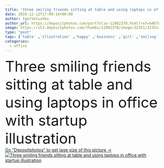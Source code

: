 ```yaml
---
title: 'three smiling friends sitting at table and using laptops in office with startup illustration'
date: 2019-12-12T17:09:14+00:00
author: IgorVetushko
author_url: https://depositphotos.com/portfolio-12982378.html?ref=64678756
image: https://st3.depositphotos.com/thumbs/12982378/image/32351/323514954/api_thumb_450.jpg?forcejpeg=true
type: "post"
tags: ['table' ,'illustration' ,'happy' ,'business' ,'girl' ,'smiling' ,'cheerful' ,'caucasian' ,'smile' ,'brown' ,'friendship' ,'european' ,'connection' ,'drink' ,'sit' ,'Men' ,'pink' ,'emotion' ,'office' ,'beverage' ,'woman' ,'communication' ,'wireless' ,'emotional' ,'together' ,'togetherness' ,'friends' ,'indoors' ,'using' ,'casual' ,'letters' ,'positive' ,'symbols' ,'signs' ,'businesswoman' ,'businessmen' ,'businesspeople' ,'computers' ,'laptops' ,'gadgets' ,'lettering' ,'startup' ,'young adult' ,'three people' ,'Casual Business' ,'coffee to go' ,'disposable cups' ,'digital devices' ,'paper cups' ]
categories: 
  - office
---
```

<div aling="center">
            <font size="60"> Three smiling friends sitting at table and using laptops in office with startup illustration</font>   
</div>
<div>
    <a href='https://st3.depositphotos.com/thumbs/12982378/image/32351/323514954/api_thumb_450.jpg?forcejpeg=true?ref=64678756' target=_blank > Go "Depositphotos" to get lage size of this picture ->
        <img href='https://st3.depositphotos.com/thumbs/12982378/image/32351/323514954/api_thumb_450.jpg?forcejpeg=true?ref=64678756' src='https://st3.depositphotos.com/12982378/32351/i/950/depositphotos_323514954-stock-photo-three-smiling-friends-sitting-table.jpg?forcejpeg=true' alt='Three smiling friends sitting at table and using laptops in office with startup illustration' >
    </a>
</div>
